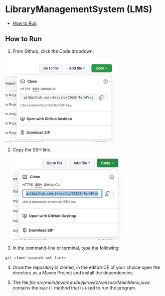 # LibraryManagementSystem (LMS)

- [How to Run](#how-to-run)

## How to Run
1. From Github, click the Code dropdown.
<img src="images/code-dropdown.png" alt="Code Menu" width="350"/>


2. Copy the SSH link.
<br/><img src="images/copy-ssh.png" alt="SSH Link" width="350"/>


3. In the command-line or terminal, type the following:
```bash
git clone <copied ssh link>
```

4. Once the repository is cloned, in the editor/IDE of your choice open the directory as a Maven Project and install the dependencies. 


5. The file <em>file src/main/java/edu/bu/jkrovitz/console/MainMenu.java</em> contains the `main()` method that is used to run the program.















